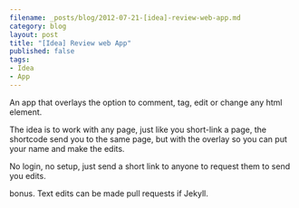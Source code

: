 ```yaml
---
filename: _posts/blog/2012-07-21-[idea]-review-web-app.md
category: blog
layout: post
title: "[Idea] Review web App"
published: false
tags:
- Idea
- App
---
```


An app that overlays the option to comment, tag, edit or change any html
element.

The idea is to work with any page, just like you short-link a page, the
shortcode send you to the same page, but with the overlay so you can
put your name and make the edits.

No login, no setup, just send a short link to anyone to request them to
send you edits.

bonus. Text edits can be made pull requests if Jekyll.
